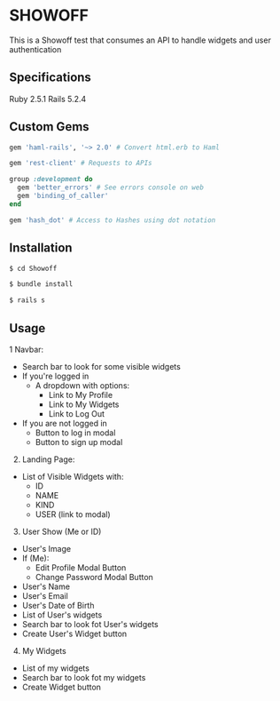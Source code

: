 # SHOWOFF

This is a Showoff test that consumes an API to handle widgets and user authentication

## Specifications
Ruby 2.5.1
Rails 5.2.4

## Custom Gems
```ruby
gem 'haml-rails', '~> 2.0' # Convert html.erb to Haml
```

```ruby
gem 'rest-client' # Requests to APIs
```

```ruby
group :development do
  gem 'better_errors' # See errors console on web
  gem 'binding_of_caller'
end
```

```ruby
gem 'hash_dot' # Access to Hashes using dot notation
```

## Installation
```bash
$ cd Showoff
```
```bash
$ bundle install
```
```bash
$ rails s
```

## Usage
1 Navbar:
  - Search bar to look for some visible widgets
  - If you're logged in
    - A dropdown with options:
      - Link to My Profile
      - Link to My Widgets
      - Link to Log Out
  - If you are not logged in
    - Button to log in modal
    - Button to sign up modal

2. Landing Page:
  - List of Visible Widgets with:
    - ID
    - NAME
    - KIND
    - USER (link to modal)

3. User Show (Me or ID)
  - User's Image
  - If (Me):
    - Edit Profile Modal Button
    - Change Password Modal Button
  - User's Name
  - User's Email
  - User's Date of Birth
  - List of User's widgets
  - Search bar to look fot User's widgets
  - Create User's Widget button

4. My Widgets
  - List of my widgets
  - Search bar to look fot my widgets
  - Create Widget button
